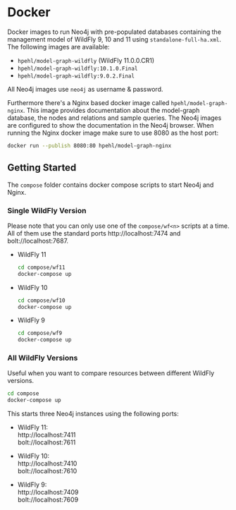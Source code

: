# Docker 

Docker images to run Neo4j with pre-populated databases containing the management model of WildFly 9, 10 and 11 using `standalone-full-ha.xml`. The following images are available:

- `hpehl/model-graph-wildfly` (WildFly 11.0.0.CR1)
- `hpehl/model-graph-wildfly:10.1.0.Final`
- `hpehl/model-graph-wildfly:9.0.2.Final`

All Neo4j images use `neo4j` as username & password.

Furthermore there's a Nginx based docker image called `hpehl/model-graph-nginx`. This image provides documentation about the model-graph database, the nodes and relations and sample queries. The Neo4j images are configured to show the documentation in the Neo4j browser. When running the Nginx docker image make sure to use 8080 as the host port:

```bash
docker run --publish 8080:80 hpehl/model-graph-nginx
``` 

## Getting Started

The `compose` folder contains docker compose scripts to start Neo4j and Nginx.  

### Single WildFly Version

Please note that you can only use one of the `compose/wf<n>` scripts at a time. All of them use the standard ports http://localhost:7474 and bolt://localhost:7687.

- WildFly 11

    ```bash
    cd compose/wf11
    docker-compose up
    ```

- WildFly 10

    ```bash
    cd compose/wf10
    docker-compose up
    ```

- WildFly 9

    ```bash
    cd compose/wf9
    docker-compose up
    ```

### All WildFly Versions

Useful when you want to compare resources between different WildFly versions.

```bash
cd compose
docker-compose up
```

This starts three Neo4j instances using the following ports:

- WildFly 11:  
  http://localhost:7411  
  bolt://localhost:7611 
  
- WildFly 10:  
  http://localhost:7410  
  bolt://localhost:7610
  
- WildFly 9:  
  http://localhost:7409  
  bolt://localhost:7609
